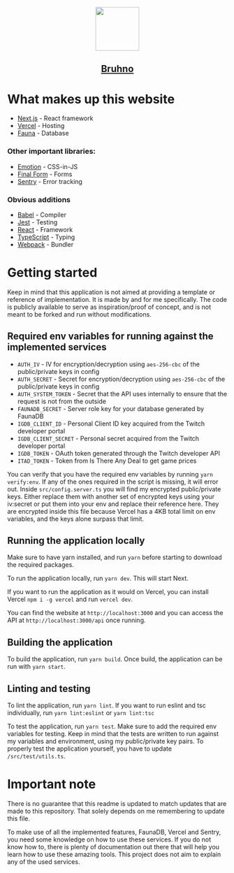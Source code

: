 <p align="center">
  <a href="https://bruhno.com">
    <img src="https://bruhno.com/images/Logo.svg" height="100">
    <h2 align="center">Bruhno</h2>
  </a>
</p>

# What makes up this website
* [Next.js](https://github.com/vercel/next.js) - React framework
* [Vercel](https://github.com/vercel/vercel) - Hosting
* [Fauna](https://github.com/fauna/faunadb-js) - Database
### Other important libraries:
  * [Emotion](https://github.com/emotion-js/emotion) - CSS-in-JS
  * [Final Form](https://github.com/final-form/final-form) - Forms
  * [Sentry](https://github.com/getsentry/sentry-javascript) - Error tracking
### Obvious additions
  * [Babel](https://github.com/babel/babel) - Compiler
  * [Jest](https://github.com/facebook/jest) - Testing
  * [React](https://github.com/facebook/react) - Framework
  * [TypeScript](https://github.com/microsoft/TypeScript) - Typing
  * [Webpack](https://github.com/webpack/webpack) - Bundler

# Getting started
Keep in mind that this application is not aimed at providing a template or reference of implementation.
It is made by and for me specifically.
The code is publicly available to serve as inspiration/proof of concept, and is not meant to be forked and run without modifications.

## Required env variables for running against the implemented services
* `AUTH_IV` - IV for encryption/decryption using `aes-256-cbc` of the public/private keys in config
* `AUTH_SECRET` - Secret for encryption/decryption using `aes-256-cbc` of the public/private keys in config
* `AUTH_SYSTEM_TOKEN` - Secret that the API uses internally to ensure that the request is not from the outside
* `FAUNADB_SECRET` - Server role key for your database generated by FaunaDB
* `IGDB_CLIENT_ID` - Personal Client ID key acquired from the Twitch developer portal
* `IGDB_CLIENT_SECRET` - Personal secret acquired from the Twitch developer portal
* `IGDB_TOKEN` - OAuth token generated through the Twitch developer API
* `ITAD_TOKEN` - Token from Is There Any Deal to get game prices

You can verify that you have the required env variables by running `yarn verify:env`.
If any of the ones required in the script is missing, it will error out.
Inside `src/config.server.ts` you will find my encrypted public/private keys.
Either replace them with another set of encrypted keys using your iv:secret or put them into your env and replace their reference here.
They are encrypted inside this file because Vercel has a 4KB total limit on env variables, and the keys alone surpass that limit.

## Running the application locally
Make sure to have yarn installed, and run `yarn` before starting to download the required packages.

To run the application locally, run `yarn dev`.
This will start Next.

If you want to run the application as it would on Vercel, you can install Vercel `npm i -g vercel` and run `vercel dev`.

You can find the website at `http://localhost:3000` and you can access the API at `http://localhost:3000/api` once running.

## Building the application
To build the application, run `yarn build`.
Once build, the application can be run with `yarn start`.

## Linting and testing
To lint the application, run `yarn lint`. If you want to run eslint and tsc individually, run `yarn lint:eslint` or `yarn lint:tsc`

To test the application, run `yarn test`. Make sure to add the required env variables for testing. Keep in mind that the tests are written to run against my variables and environment, using my public/private key pairs. To properly test the application yourself, you have to update `/src/test/utils.ts`.

# Important note
There is no guarantee that this readme is updated to match updates that are made to this repository. That solely depends on me remembering to update this file.

To make use of all the implemented features, FaunaDB, Vercel and Sentry, you need some knowledge on how to use these services.
If you do not know how to, there is plenty of documentation out there that will help you learn how to use these amazing tools.
This project does not aim to explain any of the used services.

